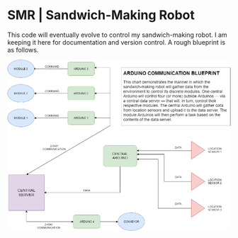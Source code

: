 # SMR | Sandwich-Making Robot

This code will eventually evolve to control my sandwich-making robot. I am keeping it here for documentation and version control. A rough blueprint is as follows.



![Design](/design/chart.png?raw=true)
